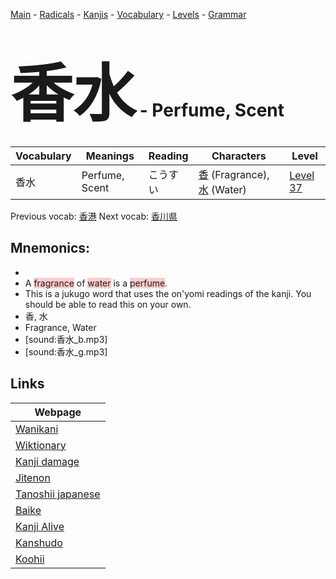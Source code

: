 <style> bigfont {font-size: 100px}</style>
[Main](../README.md) -
[Radicals](../radicals.md) -
[Kanjis](../kanjis.md) -
[Vocabulary](../vocabulary.md) -
[Levels](../levels.md) -
[Grammar](../grammar.md)
# <bigfont> 香水</bigfont> - Perfume, Scent 

| Vocabulary | Meanings | Reading | Characters | Level |
| --- | --- | --- | --- | --- |
| 香水 | Perfume, Scent | こうすい |  [香](../kanjis/香.md) (Fragrance), [水](../kanjis/水.md) (Water) | [Level 37](../levels/wk_level37.md) |

Previous vocab: [香港](香港.md) Next vocab: [香川県](香川県.md) 

## Mnemonics:

* 
* A <span style="background-color:#ffcccb"> fragrance</span> of <span style="background-color:#ffcccb"> water</span> is a <span style="background-color:#ffcccb"> perfume</span>.
* This is a jukugo word that uses the on'yomi readings of the kanji. You should be able to read this on your own.
* 香, 水
* Fragrance, Water
* [sound:香水_b.mp3]
* [sound:香水_g.mp3]


## Links 

| Webpage |
| --- |
| [Wanikani          ](https://www.wanikani.com/kanji/香水) |
| [Wiktionary        ](https://en.wiktionary.org/wiki/香水) |
| [Kanji damage      ](http://www.kanjidamage.com/kanji/search?utf8=✓&q=香水) |
| [Jitenon           ](https://jitenon.com/kanji/香水) |
| [Tanoshii japanese ](https://www.tanoshiijapanese.com/dictionary/kanji.cfm?k=香水) |
| [Baike             ](https://baike.baidu.com/item/香水) |
| [Kanji Alive       ](https://app.kanjialive.com/香水) |
| [Kanshudo          ](https://www.kanshudo.com/searchmn?q=香水) |
| [Koohii            ](https://kanji.koohii.com/study/kanji/香水) |
